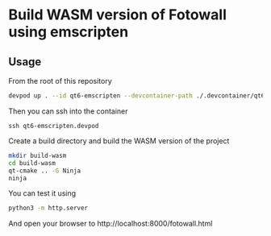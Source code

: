 # Build WASM version of Fotowall using emscripten

## Usage

From the root of this repository

```sh
devpod up . --id qt6-emscripten --devcontainer-path ./.devcontainer/qt6-emscripten/devcontainer.json --recreate
```

Then you can ssh into the container

```
ssh qt6-emscripten.devpod
```

Create a build directory and build the WASM version of the project

```sh
mkdir build-wasm
cd build-wasm
qt-cmake .. -G Ninja
ninja
```

You can test it using

```sh
python3 -m http.server
```

And open your browser to http://localhost:8000/fotowall.html
